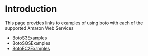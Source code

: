 # Introduction #

This page provides links to examples of using boto with each of the supported Amazon Web Services.


  * BotoS3Examples
  * BotoSQSExamples
  * [BotoEC2Examples](BotoEC2Examples.md)